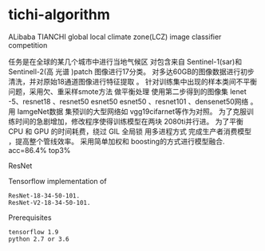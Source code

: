 # tichi-algorithm
ALibaba TIANCHI global local climate zone(LCZ) image classifier competition

任务是在全球的某几个城市中进行当地气候区 对包含来自 Sentinel-1(sar)和 Sentinell-2(高 光谱 )patch 图像进行17分类。
对多达60GB的图像数据进行初步清洗，并对原始18通道图像进行特征提取 。
针对训练集中出现的样本类间不平衡问题，采用欠、重采样smote方法 做平衡处理
使用第二步得到的图像集 lenet -5、resnet18 、resnet50 esnet50 esnet50 、resnet101 、densenet50网络 。
用 IamgeNet数据 集预训的大型网络如 vgg19cifarnet等作为对照。 
为了克服训练时间的急剧增加，修改程序使得训练模型在两块 2080ti并行进。
为了平衡 CPU 和 GPU 的时间耗费，绕过 GIL 全局锁  用多进程方式 完成生产者消费模型 ，提高整个管线效率。
采用简单加权和 boosting的方式进行模型融合.
acc=86.4% top3%

ResNet

Tensorflow implementation of

    ResNet-18-34-50-101.
    ResNet-V2-18-34-50-101.

Prerequisites

    tensorflow 1.9
    python 2.7 or 3.6

